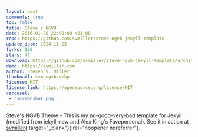 ```yaml
---
layout: post
comments: true
toc: false
title: Steve's NGVB
date: 2016-01-20 22:00:00 +01:00
repo: https://github.com/svmiller/steve-ngvb-jekyll-template
update_date: 2024-11-25
forks: 100
stars: 47
download: https://github.com/svmiller/steve-ngvb-jekyll-template/archive/master.zip
demo: https://svmiller.com
author: Steven V. Miller
thumbnail: svm-ngvb.webp
license: MIT
license_link: https://opensource.org/license/MIT
carousel:
 - 'screenshot.png'
---
```


Steve's NGVB Theme - This is my no-good-very-bad template for Jekyll (modified from jekyll-new and Alex King's Favepersonal). See it in action at [svmiller](https://svmiller.com){:target="_blank"}{:rel="noopener noreferrer"}.
